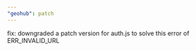 ```yaml
---
"geohub": patch
---
```


fix: downgraded a patch version for auth.js to solve this error of ERR_INVALID_URL
